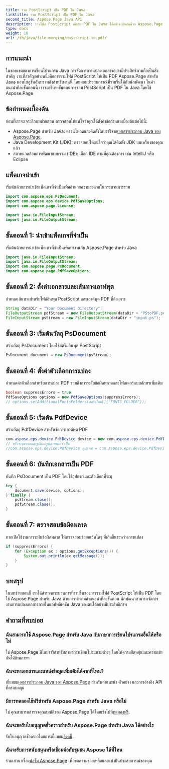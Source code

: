 ```yaml
---
title: รวม PostScript เป็น PDF ใน Java
linktitle: รวม PostScript เป็น PDF ใน Java
second_title: Aspose.Page Java API
description: รวมไฟล์ PostScript เข้ากับ PDF ใน Java ได้อย่างง่ายดายด้วย Aspose.Page บทช่วยสอนที่ครอบคลุม คำถามที่พบบ่อย และแหล่งข้อมูลสำหรับการแปลงเอกสารอย่างราบรื่น
type: docs
weight: 10
url: /th/java/file-merging/postscript-to-pdf/
---
```

## การแนะนำ
ในขอบเขตของการเขียนโปรแกรม Java การจัดการการแปลงเอกสารอย่างมีประสิทธิภาพถือเป็นสิ่งสำคัญ งานที่สำคัญอย่างหนึ่งคือการรวมไฟล์ PostScript ให้เป็น PDF Aspose.Page สำหรับ Java มอบโซลูชันอันทรงพลังสำหรับงานนี้ โดยมอบประสบการณ์ที่ราบรื่นให้กับนักพัฒนา ในคำแนะนำทีละขั้นตอนนี้ เราจะอธิบายขั้นตอนการรวม PostScript เป็น PDF ใน Java โดยใช้ Aspose.Page
## ข้อกำหนดเบื้องต้น
ก่อนที่เราจะเจาะลึกบทช่วยสอน ตรวจสอบให้แน่ใจว่าคุณได้ตั้งค่าข้อกำหนดเบื้องต้นต่อไปนี้:
-  Aspose.Page สำหรับ Java: ดาวน์โหลดและติดตั้งไลบรารีจาก[เอกสารประกอบ Java ของ Aspose.Page](https://reference.aspose.com/page/java/).
- Java Development Kit (JDK): ตรวจสอบให้แน่ใจว่าคุณได้ติดตั้ง JDK บนเครื่องของคุณแล้ว
- สภาพแวดล้อมการพัฒนาแบบรวม (IDE): เลือก IDE ตามที่คุณต้องการ เช่น IntelliJ หรือ Eclipse
## แพ็คเกจนำเข้า
เริ่มต้นด้วยการนำเข้าแพ็คเกจที่จำเป็นเพื่ออำนวยความสะดวกในกระบวนการรวม
```java
import com.aspose.eps.PsDocument;
import com.aspose.eps.device.PdfSaveOptions;
import com.aspose.page.License;

import java.io.FileInputStream;
import java.io.FileOutputStream;
```
## ขั้นตอนที่ 1: นำเข้าแพ็คเกจที่จำเป็น
เริ่มต้นด้วยการนำเข้าแพ็คเกจที่จำเป็นเพื่อทำงานกับ Aspose.Page สำหรับ Java
```java
import java.io.FileInputStream;
import java.io.FileOutputStream;
import com.aspose.page.PsDocument;
import com.aspose.page.PdfSaveOptions;
```
## ขั้นตอนที่ 2: ตั้งค่าเอกสารและเส้นทางเอาท์พุต
กำหนดเส้นทางสำหรับไฟล์อินพุต PostScript และเอาต์พุต PDF ที่ต้องการ
```java
String dataDir = "Your Document Directory";
FileOutputStream pdfStream = new FileOutputStream(dataDir + "PStoPDF.pdf");
FileInputStream psStream = new FileInputStream(dataDir + "input.ps");
```
## ขั้นตอนที่ 3: เริ่มต้นวัตถุ PsDocument
สร้างวัตถุ PsDocument โดยใช้สตรีมอินพุต PostScript
```java
PsDocument document = new PsDocument(psStream);
```
## ขั้นตอนที่ 4: ตั้งค่าตัวเลือกการแปลง
กำหนดค่าตัวเลือกสำหรับการแปลง PDF รวมถึงการระงับข้อผิดพลาดและโฟลเดอร์แบบอักษรเพิ่มเติม
```java
boolean suppressErrors = true;
PdfSaveOptions options = new PdfSaveOptions(suppressErrors);
// options.setAdditionalFontsFolders(สตริงใหม่[]{"FONTS_FOLDER"});
```
## ขั้นตอนที่ 5: เริ่มต้น PdfDevice
สร้างวัตถุ PdfDevice สำหรับจัดการเอาต์พุต PDF
```java
com.aspose.eps.device.PdfDevice device = new com.aspose.eps.device.PdfDevice(pdfStream);
// หรือระบุขนาดและรูปแบบรูปภาพหากจำเป็น
//com.aspose.eps.device.PdfDevice อุปกรณ์ = com.aspose.eps.device.PdfDevice ใหม่ (pdfStream, มิติข้อมูลใหม่ (595, 842));
```
## ขั้นตอนที่ 6: บันทึกเอกสารเป็น PDF
บันทึก PsDocument เป็น PDF โดยใช้อุปกรณ์และตัวเลือกที่ระบุ
```java
try {
    document.save(device, options);
} finally {
    psStream.close();
    pdfStream.close();
}
```
## ขั้นตอนที่ 7: ตรวจสอบข้อผิดพลาด
หากเปิดใช้งานการระงับข้อผิดพลาด ให้ตรวจสอบข้อยกเว้นใดๆ ที่เกิดขึ้นระหว่างการแปลง
```java
if (suppressErrors) {
    for (Exception ex : options.getExceptions()) {
        System.out.println(ex.getMessage());
    }
}
```
## บทสรุป
ในบทช่วยสอนนี้ เราได้สำรวจกระบวนการที่ราบรื่นของการรวมไฟล์ PostScript ให้เป็น PDF โดยใช้ Aspose.Page สำหรับ Java ด้วยการทำตามคำแนะนำทีละขั้นตอน นักพัฒนาสามารถจัดการงานการแปลงเอกสารภายในแอปพลิเคชัน Java ของตนได้อย่างมีประสิทธิภาพ
## คำถามที่พบบ่อย
### ฉันสามารถใช้ Aspose.Page สำหรับ Java กับภาษาการเขียนโปรแกรมอื่นได้หรือไม่
ใช่ Aspose.Page มีไลบรารีสำหรับภาษาการเขียนโปรแกรมต่างๆ โดยให้ความยืดหยุ่นและความเข้ากันได้ข้ามภาษา
### ฉันจะหาเอกสารและแหล่งข้อมูลเพิ่มเติมได้จากที่ไหน?
 เยี่ยมชม[เอกสารประกอบ Java ของ Aspose.Page](https://reference.aspose.com/page/java/) สำหรับคำแนะนำ ตัวอย่าง และการอ้างอิง API ที่ครอบคลุม
### มีการทดลองใช้ฟรีสำหรับ Aspose.Page สำหรับ Java หรือไม่
 ใช่ คุณสามารถสำรวจคุณสมบัติของ Aspose.Page ได้โดยเข้าไปที่[ทดลองฟรี](https://releases.aspose.com/).
### ฉันจะขอรับใบอนุญาตชั่วคราวสำหรับ Aspose.Page สำหรับ Java ได้อย่างไร
 รับใบอนุญาตชั่วคราวโดยการเยี่ยมชม[ลิงค์นี้](https://purchase.aspose.com/temporary-license/).
### ฉันจะรับการสนับสนุนหรือเชื่อมต่อกับชุมชน Aspose ได้ที่ไหน
 ร่วมเสวนาเรื่อง[ฟอรั่ม Aspose.Page](https://forum.aspose.com/c/page/39) เพื่อขอความช่วยเหลือและแบ่งปันประสบการณ์ของคุณ